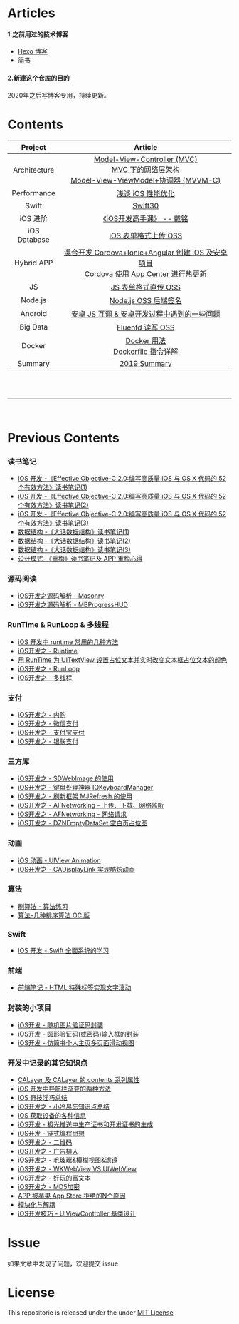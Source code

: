 # Articles

#### 1.之前用过的技术博客

- [Hexo 博客](https://liuzhongning.github.io)
- [简书](https://www.jianshu.com/u/4f54fbd2ea5f)

#### 2.新建这个仓库的目的

2020年之后写博客专用，持续更新。

# Contents

| Project | Article |
|:-------:|:-------:|
| Architecture | [Model-View-Controller (MVC)](https://github.com/liuzhongning/Articles/blob/master/contents/Model-View-Controller%20(MVC).md) <br> [MVC 下的网络层架构](https://github.com/liuzhongning/Articles/blob/master/contents/MVC%20下的网络层架构.md) <br> [Model-View-ViewModel+协调器 (MVVM-C)](https://github.com/liuzhongning/Articles/blob/master/contents/Model-View-ViewModel%2B协调器%20(MVVM-C).md)|
| Performance | [浅谈 iOS 性能优化](https://github.com/liuzhongning/Articles/blob/master/contents/浅谈%20iOS%20性能优化.md)|
| Swift | [Swift30](https://github.com/liuzhongning/Swift30)|
| iOS 进阶 | [《iOS开发高手课》 -- 戴铭](https://github.com/liuzhongning/Articles/blob/master/contents/study_ming.md)|
| iOS Database | [iOS 表单格式上传 OSS](https://github.com/liuzhongning/Articles/blob/master/contents/iOS%20表单格式上传%20OSS.md)|
| Hybrid APP | [混合开发 Cordova+Ionic+Angular 创建 iOS 及安卓项目](https://github.com/liuzhongning/Articles/blob/master/contents/混合开发%20Cordova%2BIonic%2BAngular%20创建%20iOS%20及安卓项目.md) <br> [Cordova 使用 App Center 进行热更新](https://github.com/liuzhongning/Articles/blob/master/contents/Cordova%20使用%20App%20Center%20进行热更新.md) |
| JS| [JS 表单格式直传 OSS](https://github.com/liuzhongning/Articles/blob/master/contents/JS%20表单格式直传%20OSS.md)|
| Node.js | [Node.js OSS 后端签名](https://github.com/liuzhongning/Articles/blob/master/contents/Node.js%20OSS%20后端签名.md)|
| Android | [安卓 JS 互调 & 安卓开发过程中遇到的一些问题](https://github.com/liuzhongning/Articles/blob/master/contents/安卓%20JS%20互调%20%26%20安卓开发过程中遇到的一些问题.md)|
| Big Data | [Fluentd 读写 OSS](https://github.com/liuzhongning/Articles/blob/master/contents/Fluentd%20读写%20OSS.md)|
| Docker | [Docker 用法](https://github.com/liuzhongning/Articles/blob/master/contents/Docker/Docker%20用法.md)  <br>  [Dockerfile 指令详解](https://github.com/liuzhongning/Articles/blob/master/contents/Docker/Dockerfile%20指令详解.md)|
| Summary | [2019 Summary](https://github.com/liuzhongning/Articles/blob/master/contents/2019年终总结.md)|

<br>
<br>

---

<br>

# Previous Contents

### 读书笔记
- [iOS 开发 -《Effective Objective-C 2.0:编写高质量 iOS 与 OS X 代码的 52 个有效方法》读书笔记(1)](https://github.com/liuzhongning/Articles/blob/master/contents/previousContents/《Effective%20编写高质量%20iOS%20与%20OS%20X%20代码的%2052%20个有效方法》读书笔记(1).md)
- [iOS 开发 -《Effective Objective-C 2.0:编写高质量 iOS 与 OS X 代码的 52 个有效方法》读书笔记(2)](https://github.com/liuzhongning/Articles/blob/master/contents/previousContents/《Effective%20编写高质量%20iOS%20与%20OS%20X%20代码的%2052%20个有效方法》读书笔记(2).md)
- [iOS 开发 -《Effective Objective-C 2.0:编写高质量 iOS 与 OS X 代码的 52 个有效方法》读书笔记(3)](https://github.com/liuzhongning/Articles/blob/master/contents/previousContents/《Effective%20编写高质量%20iOS%20与%20OS%20X%20代码的%2052%20个有效方法》读书笔记(3).md)
- [数据结构 -《大话数据结构》读书笔记(1)](https://github.com/liuzhongning/Articles/blob/master/contents/previousContents/数据结构%20-《大话数据结构》读书笔记(1).md)
- [数据结构 -《大话数据结构》读书笔记(2)](https://github.com/liuzhongning/Articles/blob/master/contents/previousContents/数据结构%20-《大话数据结构》读书笔记(2).md)
- [数据结构 -《大话数据结构》读书笔记(3)](https://github.com/liuzhongning/Articles/blob/master/contents/previousContents/数据结构%20-《大话数据结构》读书笔记(3).md)
- [设计模式-《重构》读书笔记及 APP 重构心得](https://github.com/liuzhongning/Articles/blob/master/contents/previousContents/设计模式-《重构》读书笔记及%20APP%20重构心得.md)

### 源码阅读
- [iOS开发之源码解析 - Masonry](https://github.com/liuzhongning/Articles/blob/master/contents/previousContents/iOS开发之源码解析%20-%20Masonry.md)
- [iOS开发之源码解析 - MBProgressHUD](https://github.com/liuzhongning/Articles/blob/master/contents/previousContents/iOS开发之源码解析%20-%20MBProgressHUD.md)

### RunTime & RunLoop & 多线程
- [iOS 开发中 runtime 常用的几种方法](https://github.com/liuzhongning/Articles/blob/master/contents/previousContents/iOS%20开发中%20runtime%20常用的几种方法.md)
- [iOS开发之 - Runtime](https://github.com/liuzhongning/Articles/blob/master/contents/previousContents/iOS开发之%20-%20Runtime.md)
- [用 RunTime 为 UITextView 设置占位文本并实时改变文本框占位文本的颜色](https://github.com/liuzhongning/Articles/blob/master/contents/previousContents/用%20RunTime%20为%20UITextView%20设置占位文本并实时改变文本框占位文本的颜色.md)
- [iOS开发之 - RunLoop](https://github.com/liuzhongning/Articles/blob/master/contents/previousContents/iOS开发之%20-%20RunLoop.md)
- [iOS开发之 - 多线程](https://github.com/liuzhongning/Articles/blob/master/contents/previousContents/iOS开发之%20-%20多线程.md)

### 支付
- [iOS开发之 - 内购](https://github.com/liuzhongning/Articles/blob/master/contents/previousContents/iOS开发之%20-%20内购.md)
- [iOS开发之 - 微信支付](https://github.com/liuzhongning/Articles/blob/master/contents/previousContents/iOS开发之%20-%20微信支付.md)
- [iOS开发之 - 支付宝支付](https://github.com/liuzhongning/Articles/blob/master/contents/previousContents/iOS开发之%20-%20支付宝支付.md)
- [iOS开发之 - 银联支付](https://github.com/liuzhongning/Articles/blob/master/contents/previousContents/iOS开发之%20-%20银联支付.md)

### 三方库
- [iOS开发之 - SDWebImage 的使用](https://github.com/liuzhongning/Articles/blob/master/contents/previousContents/iOS开发之%20-%20SDWebImage%20的使用.md)
- [iOS开发之 - 键盘处理神器 IQKeyboardManager](https://github.com/liuzhongning/Articles/blob/master/contents/previousContents/iOS开发之%20-%20键盘处理神器%20IQKeyboardManager.md)
- [iOS开发之 - 刷新框架 MJRefresh 的使用](https://github.com/liuzhongning/Articles/blob/master/contents/previousContents/iOS开发之%20-%20刷新框架%20MJRefresh%20的使用.md)
- [iOS开发之 - AFNetworking - 上传、下载、网络监听](https://github.com/liuzhongning/Articles/blob/master/contents/previousContents/iOS开发之%20-%20AFNetworking%20-%20上传、下载、网络监听.md)
- [iOS开发之 - AFNetworking - 网络请求](https://github.com/liuzhongning/Articles/blob/master/contents/previousContents/iOS开发之%20-%20AFNetworking%20-%20网络请求.md)
- [iOS开发之 - DZNEmptyDataSet 空白页占位图](https://github.com/liuzhongning/Articles/blob/master/contents/previousContents/iOS开发之%20-%20DZNEmptyDataSet%20空白页占位图.md)

### 动画
- [iOS 动画 - UIView Animation](https://github.com/liuzhongning/Articles/blob/master/contents/previousContents/iOS%20动画%20-%20UIView%20Animation.md)
- [iOS开发之 - CADisplayLink 实现酷炫动画](https://github.com/liuzhongning/Articles/blob/master/contents/previousContents/iOS开发之%20-%20CADisplayLink%20实现酷炫动画.md)

### 算法
- [刷算法 - 算法练习](https://github.com/liuzhongning/Articles/blob/master/contents/previousContents/刷算法%20-%20算法练习.md)
- [算法-几种排序算法 OC 版](https://github.com/liuzhongning/Articles/blob/master/contents/previousContents/算法-几种排序算法%20OC%20版.md)

### Swift
- [iOS 开发 - Swift 全面系统的学习](https://github.com/liuzhongning/Articles/blob/master/contents/previousContents/iOS%20开发%20-%20Swift%20全面系统的学习.md)

### 前端
- [前端笔记 - HTML 特殊标签实现文字滚动](https://github.com/liuzhongning/Articles/blob/master/contents/previousContents/%20前端笔记%20-%20HTML%20特殊标签实现文字滚动.md)

### 封装的小项目
- [iOS开发 - 随机图片验证码封装](https://github.com/liuzhongning/Articles/blob/master/contents/previousContents/iOS开发%20-%20随机图片验证码封装.md)
- [iOS开发 - 圆形验证码(或密码)输入框的封装](https://github.com/liuzhongning/Articles/blob/master/contents/previousContents/iOS开发%20-%20圆形验证码(或密码)输入框的封装.md)
- [iOS开发 - 仿简书个人主页多页面滑动视图](https://github.com/liuzhongning/Articles/blob/master/contents/previousContents/iOS开发%20-%20仿简书个人主页多页面滑动视图.md)

### 开发中记录的其它知识点

- [CALayer 及 CALayer 的 contents 系列属性](https://github.com/liuzhongning/Articles/blob/master/contents/previousContents/CALayer%20及%20CALayer%20的%20contents%20系列属性.md)
- [iOS 开发中导航栏渐变的两种方法](https://github.com/liuzhongning/Articles/blob/master/contents/previousContents/iOS%20开发中导航栏渐变的两种方法.md)
- [iOS 奇技淫巧总结](https://github.com/liuzhongning/Articles/blob/master/contents/previousContents/iOS%20奇技淫巧总结.md)
- [iOS开发之 - 小冷易忘知识点总结](https://github.com/liuzhongning/Articles/blob/master/contents/previousContents/iOS开发之%20-%20小冷易忘知识点总结.md)
- [iOS 获取设备的各种信息](https://github.com/liuzhongning/Articles/blob/master/contents/previousContents/iOS%20获取设备的各种信息.md)
- [iOS开发 - 极光推送中生产证书和开发证书的生成](https://github.com/liuzhongning/Articles/blob/master/contents/previousContents/iOS开发%20-%20极光推送中生产证书和开发证书的生成.md)
- [iOS开发 - 链式编程思想](https://github.com/liuzhongning/Articles/blob/master/contents/previousContents/iOS开发%20-%20链式编程思想.md)
- [iOS开发之 - 二维码](https://github.com/liuzhongning/Articles/blob/master/contents/previousContents/iOS开发之%20-%20二维码.md)
- [iOS开发之 - 广告植入](https://github.com/liuzhongning/Articles/blob/master/contents/previousContents/iOS开发之%20-%20广告植入.md)
- [iOS开发之 - 毛玻璃&模糊视图&滤镜](https://github.com/liuzhongning/Articles/blob/master/contents/previousContents/iOS开发之%20-%20毛玻璃%26模糊视图%26滤镜.md)
- [iOS开发之 - WKWebView VS UIWebView](https://github.com/liuzhongning/Articles/blob/master/contents/previousContents/iOS开发之%20-%20WKWebView%20VS%20UIWebView.md)
- [iOS开发之 - 好玩的富文本](https://github.com/liuzhongning/Articles/blob/master/contents/previousContents/iOS开发之%20-%20好玩的富文本.md)
- [iOS开发之 - MD5加密](https://github.com/liuzhongning/Articles/blob/master/contents/previousContents/iOS开发之%20-%20MD5加密.md)
- [APP 被苹果 App Store 拒绝的N个原因](https://github.com/liuzhongning/Articles/blob/master/contents/previousContents/APP%20被苹果%20App%20Store%20拒绝的N个原因.md)
- [模块化与解耦](https://github.com/liuzhongning/Articles/blob/master/contents/previousContents/模块化与解耦.md)
- [iOS开发技巧 - UIViewController 基类设计](https://github.com/liuzhongning/Articles/blob/master/contents/previousContents/iOS开发技巧%20-%20UIViewController%20基类设计.md)


# Issue

如果文章中发现了问题，欢迎提交 issue

# License

This repositorie is released under the under [MIT License](https://github.com/liuzhongning/Articles/blob/master/LICENSE)
